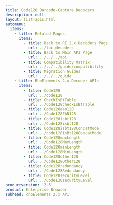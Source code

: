 ```yaml
---
title: Code128 Barcode-Capture Decoders
description: null
layout: list-apis.html
automenu:
  items:
    - title: Related Pages
      items:
        - title: Back to RE 2.x Decoders Page
          url: ../toc_decoders
        - title: Back to Main API Page
          url: ../../../api
        - title: Compatibility Matrix
          url: ../../../guide/compatibility
        - title: Migration Guides
          url: ../../../guide
    - title: RhoElements 2.x Decoder APIs
      items:
        - title: Code128
          url: ../code128
        - title: CheckIsBtTable
          url: ../Code128checkIsBtTable
        - title: Code128ean128
          url: ../Code128EAN128
        - title: Code128isbt128
          url: ../Code128isbt128
        - title: Code128isbt128ConcatMode
          url: ../code128isBt128ConcatMode
        - title: Code128maxLength
          url: ../Code128MaxLength
        - title: Code128minLength
          url: ../Code128MinLength
        - title: Code128other128
          url: ../Code128Other128
        - title: Code128redundancy
          url: ../Code128Redundancy
        - title: Code128securityLevel
          url: ../Code128securityLevel
productversion: '2.6'
product: Enterprise Browser
subhead: RhoElements 2.x API
---
```




